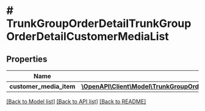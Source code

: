 # # TrunkGroupOrderDetailTrunkGroupOrderDetailCustomerMediaList

## Properties

Name | Type | Description | Notes
------------ | ------------- | ------------- | -------------
**customer_media_item** | [**\OpenAPI\Client\Model\TrunkGroupOrderDetailTrunkGroupOrderDetailCustomerMediaListCustomerMediaItem[]**](TrunkGroupOrderDetailTrunkGroupOrderDetailCustomerMediaListCustomerMediaItem.md) |  | [optional]

[[Back to Model list]](../../README.md#models) [[Back to API list]](../../README.md#endpoints) [[Back to README]](../../README.md)
